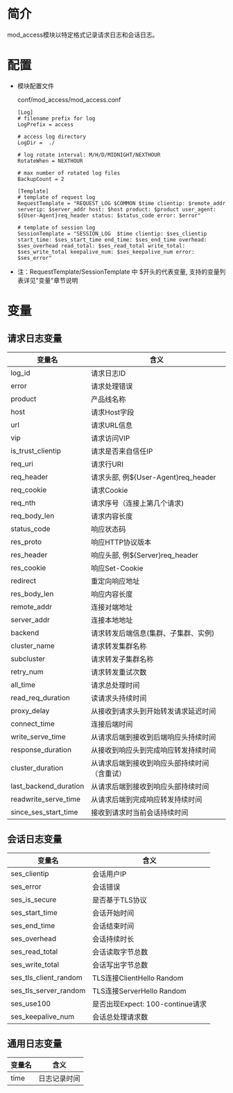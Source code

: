 # 简介 

mod_access模块以特定格式记录请求日志和会话日志。


# 配置

- 模块配置文件

  conf/mod_access/mod_access.conf

  ```
  [Log]
  # filename prefix for log
  LogPrefix = access

  # access log directory
  LogDir =  ./

  # log rotate interval: M/H/D/MIDNIGHT/NEXTHOUR
  RotateWhen = NEXTHOUR

  # max number of rotated log files
  BackupCount = 2

  [Template]
  # template of request log
  RequestTemplate = "REQUEST_LOG $COMMON $time clientip: $remote_addr serverip: $server_addr host: $host product: $product user_agent: ${User-Agent}req_header status: $status_code error: $error"
  
  # template of session log
  SessionTemplate = "SESSION_LOG  $time clientip: $ses_clientip start_time: $ses_start_time end_time: $ses_end_time overhead: $ses_overhead read_total: $ses_read_total write_total: $ses_write_total keepalive_num: $ses_keepalive_num error: $ses_error"

  ```

 * 注：RequestTemplate/SessionTemplate 中 $开头的代表变量, 支持的变量列表详见"变量"章节说明


# 变量

## 请求日志变量

| 变量名                | 含义                                        |
| --------------------- | ------------------------------------------- |
| log_id                | 请求日志ID                                  |
| error                 | 请求处理错误                                |
| product               | 产品线名称                                  |
| host                  | 请求Host字段                                |
| url                   | 请求URL信息                                 |
| vip                   | 请求访问VIP                                 |
| is_trust_clientip     | 请求是否来自信任IP                          |
| req_uri               | 请求行URI                                   |
| req_header            | 请求头部, 例${User-Agent}req_header         |
| req_cookie            | 请求Cookie                                  |
| req_nth               | 请求序号（连接上第几个请求)                 |
| req_body_len          | 请求内容长度                                |
| status_code           | 响应状态码                                  |
| res_proto             | 响应HTTP协议版本                            |
| res_header            | 响应头部, 例${Server}req_header             |
| res_cookie            | 响应Set-Cookie                              |
| redirect              | 重定向响应地址                              |
| res_body_len          | 响应内容长度                                |
| remote_addr           | 连接对端地址                                |
| server_addr           | 连接本地地址                                |
| backend               | 请求转发后端信息(集群、子集群、实例)        |
| cluster_name          | 请求转发集群名称                            |
| subcluster            | 请求转发子集群名称                          | 
| retry_num             | 请求转发重试次数                            |
| all_time              | 请求总处理时间                              |
| read_req_duration     | 读请求头持续时间                            |
| proxy_delay           | 从接收到请求头到开始转发请求延迟时间        |
| connect_time          | 连接后端时间                                |
| write_serve_time      | 从请求后端到接收到后端响应头持续时间        |
| response_duration     | 从接收到响应头到完成响应转发持续时间        |
| cluster_duration      | 从请求后端到接收到响应头部持续时间（含重试）|
| last_backend_duration | 从请求后端到接收到响应头部持续时间          |
| readwrite_serve_time  | 从请求后端到完成响应转发持续时间            |
| since_ses_start_time  | 接收到请求时当前会话持续时间                |


## 会话日志变量

| 变量名                | 含义                                        |
| --------------------- | ------------------------------------------- |
| ses_clientip          | 会话用户IP                                  |
| ses_error             | 会话错误                                    |
| ses_is_secure         | 是否基于TLS协议                             |
| ses_start_time        | 会话开始时间                                |
| ses_end_time          | 会话结束时间                                |
| ses_overhead          | 会话持续时长                                |
| ses_read_total        | 会话读取字节总数                            |
| ses_write_total       | 会话写出字节总数                            |
| ses_tls_client_random | TLS连接ClientHello Random                   |
| ses_tls_server_random | TLS连接ServerHello Random                   |
| ses_use100            | 是否出现Expect: 100-continue请求            |
| ses_keepalive_num     | 会话总处理请求数                            |


## 通用日志变量

| 变量名                | 含义                                        |
| --------------------- | ------------------------------------------- |
| time                  | 日志记录时间                                |

